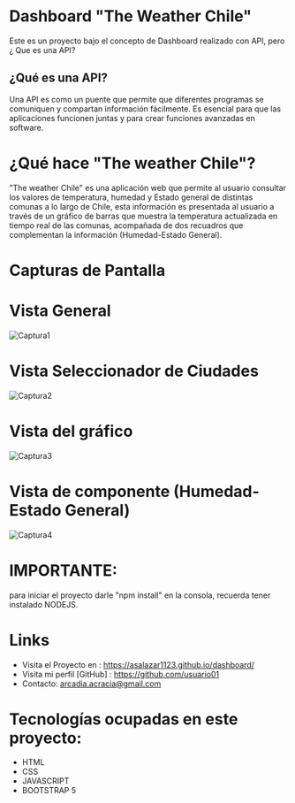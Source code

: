 # Dashboard "The Weather Chile"
Este es un proyecto  bajo el concepto de Dashboard realizado con API, pero ¿ Que es una API?

## ¿Qué es una API?

Una API es como un puente que permite que diferentes programas se comuniquen y compartan información fácilmente. Es esencial para que las aplicaciones funcionen juntas y para crear funciones avanzadas en software. 

#  ¿Qué hace "The weather Chile"?
"The weather Chile" es una aplicación web que permite al usuario consultar los valores de temperatura, humedad y Estado general de distintas comunas a lo largo de Chile, esta información es presentada al usuario a través de un gráfico de barras que muestra la temperatura actualizada en tiempo real de las comunas, acompañada  de dos recuadros que complementan la información (Humedad-Estado General).

# Capturas de Pantalla

# Vista General
![Captura1](https://github.com/asalazar1123/dashboard/assets/132730631/4200be86-fb82-425f-a9d3-730f02ff43b3)

# Vista Seleccionador de Ciudades
![Captura2](https://github.com/asalazar1123/dashboard/assets/132730631/cce11af4-1cef-4d09-9e8d-45bb1762be87)

# Vista del gráfico
![Captura3](https://github.com/asalazar1123/dashboard/assets/132730631/e11a7467-00df-4f01-b6cf-c1097a46f771)

# Vista de componente (Humedad-Estado General)

![Captura4](https://github.com/asalazar1123/dashboard/assets/132730631/500c4559-7078-4109-8f3a-480c66b6494c)

# IMPORTANTE:
para iniciar el proyecto darle "npm install" en la consola, recuerda tener instalado NODEJS.


# Links

- Visita el Proyecto en : https://asalazar1123.github.io/dashboard/
- Visita mi perfil [GitHub] : https://github.com/usuario01
- Contacto: arcadia.acracia@gmail.com

# Tecnologías ocupadas en este proyecto:
- HTML
- CSS
- JAVASCRIPT
- BOOTSTRAP 5
